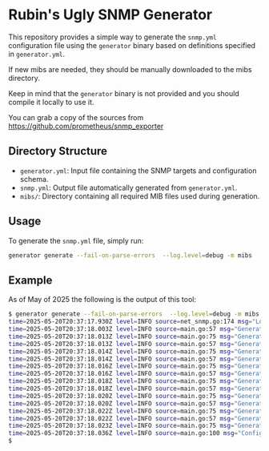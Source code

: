 # Rubin's Ugly SNMP Generator

This repository provides a simple way to generate the `snmp.yml` configuration file using the `generator` binary based on definitions specified in `generator.yml`.

If new mibs are needed, they should be manually downloaded to the mibs directory.

Keep in mind that the `generator` binary is not provided and you should compile it locally to use it.

You can grab a copy of the sources from https://github.com/prometheus/snmp_exporter

## Directory Structure

- `generator.yml`: Input file containing the SNMP targets and configuration schema.
- `snmp.yml`: Output file automatically generated from `generator.yml`.
- `mibs/`: Directory containing all required MIB files used during generation.

## Usage

To generate the `snmp.yml` file, simply run:

```bash
generator generate --fail-on-parse-errors  --log.level=debug -m mibs
```

## Example

As of May of 2025 the following is the output of this tool:

```bash
$ generator generate --fail-on-parse-errors  --log.level=debug -m mibs
time=2025-05-20T20:37:17.930Z level=INFO source=net_snmp.go:174 msg="Loading MIBs" from=mibs
time=2025-05-20T20:37:18.003Z level=INFO source=main.go:57 msg="Generating config for module" module=if_mib
time=2025-05-20T20:37:18.013Z level=INFO source=main.go:75 msg="Generated metrics" module=if_mib metrics=40
time=2025-05-20T20:37:18.013Z level=INFO source=main.go:57 msg="Generating config for module" module=ip_mib
time=2025-05-20T20:37:18.014Z level=INFO source=main.go:75 msg="Generated metrics" module=ip_mib metrics=4
time=2025-05-20T20:37:18.014Z level=INFO source=main.go:57 msg="Generating config for module" module=raritan
time=2025-05-20T20:37:18.016Z level=INFO source=main.go:75 msg="Generated metrics" module=raritan metrics=86
time=2025-05-20T20:37:18.016Z level=INFO source=main.go:57 msg="Generating config for module" module=xups
time=2025-05-20T20:37:18.018Z level=INFO source=main.go:75 msg="Generated metrics" module=xups metrics=22
time=2025-05-20T20:37:18.018Z level=INFO source=main.go:57 msg="Generating config for module" module=schneider_pm5xxx
time=2025-05-20T20:37:18.020Z level=INFO source=main.go:75 msg="Generated metrics" module=schneider_pm5xxx metrics=36
time=2025-05-20T20:37:18.020Z level=INFO source=main.go:57 msg="Generating config for module" module=arista_tunnel
time=2025-05-20T20:37:18.022Z level=INFO source=main.go:75 msg="Generated metrics" module=arista_tunnel metrics=1
time=2025-05-20T20:37:18.022Z level=INFO source=main.go:57 msg="Generating config for module" module=network_base
time=2025-05-20T20:37:18.023Z level=INFO source=main.go:75 msg="Generated metrics" module=network_base metrics=14
time=2025-05-20T20:37:18.036Z level=INFO source=main.go:100 msg="Config written" file=snmp.yml
$
```

